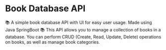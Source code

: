 # Book Database API 
📚 A simple book database API with UI for easy user usage. Made using Java SpringBoot 📚
This API allows you to manage a collection of books in a database. You can perform CRUD (Create, Read, Update, Delete) operations on books, as well as manage book categories.
